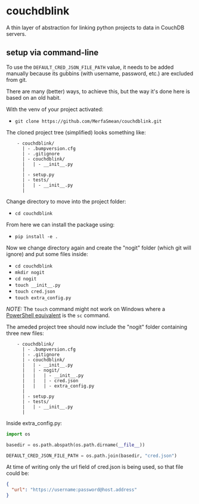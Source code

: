 # couchdblink
A thin layer of abstraction for linking python projects to data in CouchDB servers.


## setup via command-line

To use the `DEFAULT_CRED_JSON_FILE_PATH` value, it needs to be added manually 
because its gubbins (with username, password, etc.) are excluded from git.

There are many (better) ways, to achieve this, but the way it's done here 
is based on an old habit.

With the venv of your project activated:

- `git clone https://github.com/MerfaSmean/couchdblink.git` 

The cloned project tree (simplified) looks something like:

```text
    - couchdblink/
      | - .bumpversion.cfg
      | - .gitignore
      | - couchdblink/
      |   | - __init__.py
      |      
      | - setup.py
      | - tests/
      |   | - __init__.py
      |
```

Change directory to move into the project folder:

- `cd couchdblink`

From here we can install the package using:

- `pip install -e .`

Now we change directory again and create the "nogit" folder (which git will ignore) 
and put some files inside:

- `cd couchdblink`
- `mkdir nogit`
- `cd nogit`
- `touch __init__.py`
- `touch cred.json`
- `touch extra_config.py`

_NOTE:_ The `touch` command might not work on Windows where 
a [PowerShell equivalent](https://devcoops.com/powershell-equivalent-touch-command-linux/)
is the `sc` command.

The ameded project tree should now include the "nogit" folder containing three new files:


```text
    - couchdblink/
      | - .bumpversion.cfg
      | - .gitignore
      | - couchdblink/
      |   | - __init__.py
      |   | - nogit/
      |   |   | - __init__.py
      |   |   | - cred.json
      |   |   | - extra_config.py
      |      
      | - setup.py
      | - tests/
      |   | - __init__.py
      |
```

Inside extra_config.py:

```python
import os

basedir = os.path.abspath(os.path.dirname(__file__))

DEFAULT_CRED_JSON_FILE_PATH = os.path.join(basedir, "cred.json")

```

At time of writing only the url field of cred.json is being used, so that file could be:

```json
{
  "url": "https://username:password@host.address"
}
```